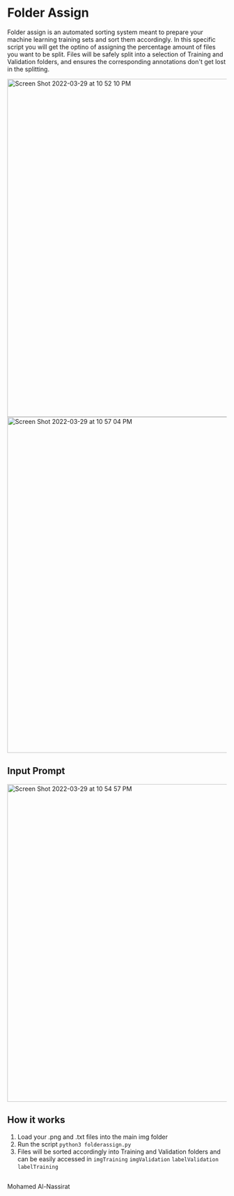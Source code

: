 # Folder Assign 

Folder assign is an automated sorting system meant to prepare your machine learning training sets and sort them accordingly. 
In this specific script you will get the optino of assigning the percentage amount of files you want to be split. Files will be safely split into a selection of Training and Validation folders, and ensures the corresponding annotations don't get lost in the splitting. 

<img width="777" alt="Screen Shot 2022-03-29 at 10 52 10 PM" src="https://user-images.githubusercontent.com/96555957/160754625-e62219e1-614b-4923-9961-6c17b770759e.png">


<img width="772" alt="Screen Shot 2022-03-29 at 10 57 04 PM" src="https://user-images.githubusercontent.com/96555957/160754650-fd71ffb9-300e-4ec3-aadb-a2c023313853.png">


## Input Prompt

<img width="730" alt="Screen Shot 2022-03-29 at 10 54 57 PM" src="https://user-images.githubusercontent.com/96555957/160754668-aaffc339-72a6-47f2-b76e-a8b337af2472.png">




## How it works
  1. Load your .png and .txt files into the main img folder
  2. Run the script `python3 folderassign.py`
  3. Files will be sorted accordingly into Training and Validation folders and can be easily accessed in `imgTraining` `imgValidation` `labelValidation` `labelTraining`
##

Mohamed Al-Nassirat
